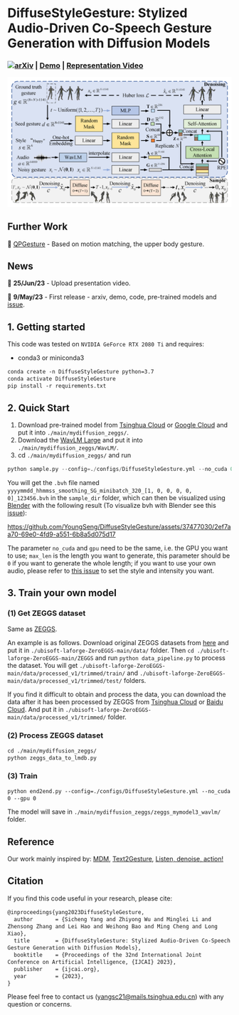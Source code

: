 # DiffuseStyleGesture: Stylized Audio-Driven Co-Speech Gesture Generation with Diffusion Models

### [![arXiv](https://img.shields.io/badge/arXiv-2305.04919-red.svg)](https://arxiv.org/abs/2305.04919) | [Demo](https://youtu.be/Nzom6gkQ2tM) | [Representation Video](https://youtu.be/IbpxX1xUo64)

<div align=center>
<img src="Framework.png" width="750px">
</div>

## Further Work

📢 [QPGesture](https://github.com/YoungSeng/QPGesture) - Based on motion matching, the upper body gesture.

## News

📢 **25/Jun/23** - Upload presentation video.

📢 **9/May/23** - First release - arxiv, demo, code, pre-trained models and [issue](https://github.com/YoungSeng/DiffuseStyleGesture/issues/1#issue-1702250404).


## 1. Getting started

This code was tested on `NVIDIA GeForce RTX 2080 Ti` and requires:

* conda3 or miniconda3

```
conda create -n DiffuseStyleGesture python=3.7
conda activate DiffuseStyleGesture
pip install -r requirements.txt 
```

[//]: # (-i https://pypi.tuna.tsinghua.edu.cn/simple)

## 2. Quick Start

1. Download pre-trained model from [Tsinghua Cloud](https://cloud.tsinghua.edu.cn/f/8ade7c73e05c4549ac6b/) or [Google Cloud](https://drive.google.com/file/d/1RlusxWJFJMyauXdbfbI_XreJwVRnrBv_/view?usp=share_link)
and put it into `./main/mydiffusion_zeggs/`.
2. Download the [WavLM Large](https://github.com/microsoft/unilm/tree/master/wavlm) and put it into `./main/mydiffusion_zeggs/WavLM/`.
3. cd `./main/mydiffusion_zeggs/` and run 
```python
python sample.py --config=./configs/DiffuseStyleGesture.yml --no_cuda 0 --gpu 0 --model_path './model000450000.pt' --audiowavlm_path "./015_Happy_4_x_1_0.wav" --max_len 320
```
You will get the `.bvh` file named `yyyymmdd_hhmmss_smoothing_SG_minibatch_320_[1, 0, 0, 0, 0, 0]_123456.bvh` in the `sample_dir` folder, which can then be visualized using [Blender](https://www.blender.org/) with the following result (To visualize bvh with Blender see this [issue](https://github.com/YoungSeng/DiffuseStyleGesture/issues/8)):


https://github.com/YoungSeng/DiffuseStyleGesture/assets/37477030/2ef7aa70-69e0-4fd9-a551-6b8a5d075d17


The parameter `no_cuda` and `gpu` need to be the same, i.e. the GPU you want to use; `max_len` is the length you want to generate, this parameter should be `0` if you want to generate the whole length; if you want to use your own audio, please refer to [this issue](https://github.com/YoungSeng/DiffuseStyleGesture/issues/8#issuecomment-1620027786) to set the style and intensity you want.


## 3. Train your own model

### (1) Get ZEGGS dataset

Same as [ZEGGS](https://github.com/ubisoft/ubisoft-laforge-ZeroEGGS).

An example is as follows.
Download original ZEGGS datasets from [here](https://github.com/ubisoft/ubisoft-laforge-ZeroEGGS) and put it in `./ubisoft-laforge-ZeroEGGS-main/data/` folder.
Then `cd ./ubisoft-laforge-ZeroEGGS-main/ZEGGS` and run `python data_pipeline.py` to process the dataset.
You will get `./ubisoft-laforge-ZeroEGGS-main/data/processed_v1/trimmed/train/` and `./ubisoft-laforge-ZeroEGGS-main/data/processed_v1/trimmed/test/` folders.

If you find it difficult to obtain and process the data, you can download the data after it has been processed by ZEGGS from [Tsinghua Cloud](https://cloud.tsinghua.edu.cn/f/ba5f3b33d94b4cba875b/) or [Baidu Cloud](https://pan.baidu.com/s/1KakkGpRZWfaJzfN5gQvPAw?pwd=vfuc).
And put it in `./ubisoft-laforge-ZeroEGGS-main/data/processed_v1/trimmed/` folder.


### (2) Process ZEGGS dataset

```
cd ./main/mydiffusion_zeggs/
python zeggs_data_to_lmdb.py
```

### (3) Train

```
python end2end.py --config=./configs/DiffuseStyleGesture.yml --no_cuda 0 --gpu 0
```
The model will save in `./main/mydiffusion_zeggs/zeggs_mymodel3_wavlm/` folder.


<!-- Here is our video. Characters from [here](https://www.mixamo.com/#/?page=2&type=Character).  -->
<!-- https://github.com/YoungSeng/DiffuseStyleGesture/assets/37477030/6ae45c42-2275-422b-b0e7-f291e59646eb -->


## Reference
Our work mainly inspired by: [MDM](https://github.com/GuyTevet/motion-diffusion-model), [Text2Gesture](https://github.com/youngwoo-yoon/Co-Speech_Gesture_Generation), [Listen, denoise, action!](https://arxiv.org/abs/2211.09707)

## Citation
If you find this code useful in your research, please cite:

```
@inproceedings{yang2023DiffuseStyleGesture,
  author       = {Sicheng Yang and Zhiyong Wu and Minglei Li and Zhensong Zhang and Lei Hao and Weihong Bao and Ming Cheng and Long Xiao},
  title        = {DiffuseStyleGesture: Stylized Audio-Driven Co-Speech Gesture Generation with Diffusion Models},
  booktitle    = {Proceedings of the 32nd International Joint Conference on Artificial Intelligence, {IJCAI} 2023},
  publisher    = {ijcai.org},
  year         = {2023},
}
```

Please feel free to contact us ([yangsc21@mails.tsinghua.edu.cn](yangsc21@mails.tsinghua.edu.cn)) with any question or concerns.
